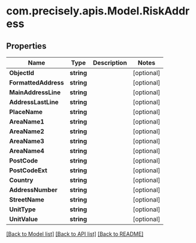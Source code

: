 # com.precisely.apis.Model.RiskAddress
## Properties

Name | Type | Description | Notes
------------ | ------------- | ------------- | -------------
**ObjectId** | **string** |  | [optional] 
**FormattedAddress** | **string** |  | [optional] 
**MainAddressLine** | **string** |  | [optional] 
**AddressLastLine** | **string** |  | [optional] 
**PlaceName** | **string** |  | [optional] 
**AreaName1** | **string** |  | [optional] 
**AreaName2** | **string** |  | [optional] 
**AreaName3** | **string** |  | [optional] 
**AreaName4** | **string** |  | [optional] 
**PostCode** | **string** |  | [optional] 
**PostCodeExt** | **string** |  | [optional] 
**Country** | **string** |  | [optional] 
**AddressNumber** | **string** |  | [optional] 
**StreetName** | **string** |  | [optional] 
**UnitType** | **string** |  | [optional] 
**UnitValue** | **string** |  | [optional] 

[[Back to Model list]](../README.md#documentation-for-models) [[Back to API list]](../README.md#documentation-for-api-endpoints) [[Back to README]](../README.md)

